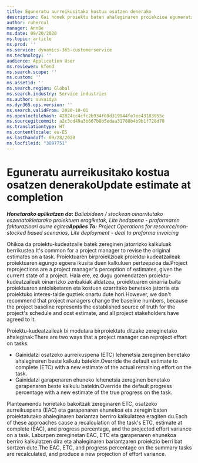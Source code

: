 ```yaml
---
title: Eguneratu aurreikusitako kostua osatzen denerako
description: Gai honek proiektu baten ahaleginaren proiekzioa eguneratzeari buruzko informazioa eskaintzen du.
author: ruhercul
manager: AnnBe
ms.date: 09/20/2020
ms.topic: article
ms.prod: ''
ms.service: dynamics-365-customerservice
ms.technology: ''
audience: Application User
ms.reviewer: kfend
ms.search.scope: ''
ms.custom: ''
ms.assetid: ''
ms.search.region: Global
ms.search.industry: Service industries
ms.author: suvaidya
ms.dyn365.ops.version: ''
ms.search.validFrom: 2020-10-01
ms.openlocfilehash: 42824cc4cfc2b934f69d319944fe7ee43183955c
ms.sourcegitcommit: a2c3cd49a3b667b8b5edaa31788b4b9b1f728d78
ms.translationtype: HT
ms.contentlocale: eu-ES
ms.lasthandoff: 09/28/2020
ms.locfileid: "3897751"
---
```

# <a name="update-estimate-at-completion"></a><span data-ttu-id="0dd57-103">Eguneratu aurreikusitako kostua osatzen denerako</span><span class="sxs-lookup"><span data-stu-id="0dd57-103">Update estimate at completion</span></span>

<span data-ttu-id="0dd57-104">_**Honetarako aplikatzen da:** Baliabideen / stockean oinarritutako eszenatokietarako proiektuen eragiketak, Lite hedapena - proformaren fakturazioari aurre egitea_</span><span class="sxs-lookup"><span data-stu-id="0dd57-104">_**Applies To:** Project Operations for resource/non-stocked based scenarios, Lite deployment - deal to proforma invoicing_</span></span>

<span data-ttu-id="0dd57-105">Ohikoa da proiektu-kudeatzaile batek zereginen jatorrizko kalkuluak berrikustea.</span><span class="sxs-lookup"><span data-stu-id="0dd57-105">It's common for a project manager to revise the original estimates on a task.</span></span> <span data-ttu-id="0dd57-106">Proiektuaren birproiekzioak proiektu-kudeatzaileak proiektuaren egungo egoera ikusita duen kalkuluen pertzepzioa da.</span><span class="sxs-lookup"><span data-stu-id="0dd57-106">Project reprojections are a project manager's perception of estimates, given the current state of a project.</span></span> <span data-ttu-id="0dd57-107">Hala ere, ez dugu gomendatzen proiektu-kudeatzaileak oinarrizko zenbakiak aldatzea, proiektuaren oinarria baita proiektuaren antolaketaren eta kostuen ezarritako benetako jatorria eta proiektuko interes-talde guztiek onartu dute hori.</span><span class="sxs-lookup"><span data-stu-id="0dd57-107">However, we don't recommend that project managers change the baseline numbers, because the project baseline represents the established source of truth for the project's schedule and cost estimate, and all project stakeholders have agreed to it.</span></span>

<span data-ttu-id="0dd57-108">Proiektu-kudeatzaileak bi modutara birproiektatu ditzake zereginetako ahaleginak:</span><span class="sxs-lookup"><span data-stu-id="0dd57-108">There are two ways that a project manager can reproject effort on tasks:</span></span>

- <span data-ttu-id="0dd57-109">Gainidatzi osatzeko aurreikuspena (ETC) lehenetsia zereginen benetako ahaleginaren beste kalkulu batekin.</span><span class="sxs-lookup"><span data-stu-id="0dd57-109">Override the default estimate to complete (ETC) with a new estimate of the actual remaining effort on the task.</span></span> 
- <span data-ttu-id="0dd57-110">Gainidatzi garapenaren ehuneko lehenetsia zereginen benetako garapenaren beste kalkulu batekin.</span><span class="sxs-lookup"><span data-stu-id="0dd57-110">Override the default progress percentage with a new estimate of the true progress on the task.</span></span>

<span data-ttu-id="0dd57-111">Planteamendu horietako bakoitzak zereginaren ETC, osatzeko aurreikuspena (EAC) eta garapenaren ehunekoa eta zeregin baten proiektatutako ahaleginaren bariantza berriro kalkulatzea eragiten du.</span><span class="sxs-lookup"><span data-stu-id="0dd57-111">Each of these approaches cause a recalculation of the task's ETC, estimate at complete (EAC), and progress percentage, and the projected effort variance on a task.</span></span> <span data-ttu-id="0dd57-112">Laburpen zereginetan EAC, ETC eta garapenaren ehunekoa berriro kalkulatzen dira eta ahaleginaren bariantzaren proiekzio berri bat sortzen dute.</span><span class="sxs-lookup"><span data-stu-id="0dd57-112">The EAC, ETC, and progress percentage on the summary tasks are recalculated, and produce a new projection of effort variance.</span></span>
